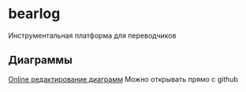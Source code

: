 # bearlog
Инструментальная платформа для переводчиков

## Диаграммы
[Online редактирование диаграмм](https://www.draw.io)
Можно открывать прямо с github
